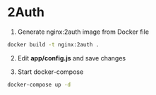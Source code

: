 # 2Auth

1. Generate nginx:2auth image from Docker file

```bash
docker build -t nginx:2auth .
```

2. Edit **app/config.js** and save changes

3. Start docker-compose

```bash
docker-compose up -d
```
